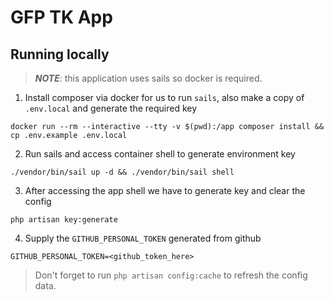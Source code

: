 # GFP TK App

## Running locally
> **_NOTE_**: this application uses sails so docker is required.

1. Install composer via docker for us to run `sails`, also make a copy of `.env.local` and generate the required key

```
docker run --rm --interactive --tty -v $(pwd):/app composer install && cp .env.example .env.local
```

2. Run sails and access container shell to generate environment key

```
./vendor/bin/sail up -d && ./vendor/bin/sail shell
```

3. After accessing the app shell we have to generate key and clear the config

```
php artisan key:generate
```

4. Supply the `GITHUB_PERSONAL_TOKEN` generated from github

```
GITHUB_PERSONAL_TOKEN=<github_token_here>
```

> Don't forget to run `php artisan config:cache` to refresh the config data.
